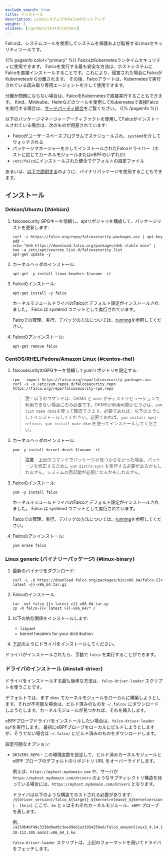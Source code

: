 ```yaml
---
exclude_search: true
title: インストール
description: LinuxシステムでのFalcoのセットアップ
weight: 3
aliases: [/jp/docs/installation/]
---
```


Falcoは、システムコールを使用してシステムを保護および監視するLinuxセキュリティツールです。

{{% pageinfo color="primary" %}}
FalcoはKubernetesランタイムセキュリティに使用できます。
Falcoを実行する最も安全な方法は、ホストシステムにFalcoを直接インストールすることです。これにより、侵害された場合にFalcoがKubernetesから分離されます。
その後、Falcoアラートは、Kubernetesで実行されている読み取り専用エージェントを介して使用できます。

分離が問題にならない場合は、FalcoをKubernetesで直接実行することもできます。
Kind、Minikube、Helmなどのツールを使用してKubernetesで直接Falcoを実行する場合は、[サードパーティ統合](../third-party)をご覧ください。
{{% /pageinfo %}}


以下のパッケージマネージャーアーティファクトを使用してFalcoがインストールされている場合は、次のものが用意されています:

 - Falcoがユーザースペースプログラムでスケジュールされ、`systemd`を介してウォッチされる
 - パッケージマネージャーを介してインストールされたFalcoドライバー（ホストに応じてカーネルモジュールまたはeBPFのいずれか）
 - `/etc/falco`にインストールされた健全でデフォルトの設定ファイル

あるいは、[以下で説明する](#linux-binary)のように、バイナリパッケージを使用することもできます。

## インストール

### Debian/Ubuntu {#debian}

1. falcosecurity GPGキーを信頼し、aptリポジトリを構成して、パッケージリストを更新します:

    ```shell
    curl -s https://falco.org/repo/falcosecurity-packages.asc | apt-key add -
    echo "deb https://download.falco.org/packages/deb stable main" | tee -a /etc/apt/sources.list.d/falcosecurity.list
    apt-get update -y
    ```

2. カーネルヘッダのインストール:

    ```shell
    apt-get -y install linux-headers-$(uname -r)
    ```

3. Falcoのインストール:

    ```shell
    apt-get install -y falco
    ```

    カーネルモジュールドライバのFalcoとデフォルト設定がインストールされました。
    Falco は systemd ユニットとして実行されています。

    Falcoでの管理、実行、デバッグの方法については、[running](../running)を参照してください。

4. Falcoのアンインストール:

    ```shell
    apt-get remove falco
    ```

### CentOS/RHEL/Fedora/Amazon Linux {#centos-rhel}

1. falcosecurityのGPGキーを信頼してyumリポジトリを設定する:

    ```shell
    rpm --import https://falco.org/repo/falcosecurity-packages.asc
    curl -s -o /etc/yum.repos.d/falcosecurity.repo https://falco.org/repo/falcosecurity-rpm.repo
    ```

    > **注** - 以下のコマンドは、DKMS と `make` がディストリビューションで利用できない場合にのみ必要です。DKMSが利用可能かどうかは、`yum list make dkms`を使って確認できます。必要であれば、以下のようにしてインストールしてください。必要であれば、`yum install epel-release`、`yum install make dkms`を使ってインストールしてください。

2. カーネルヘッダのインストール:

    ```shell
    yum -y install kernel-devel-$(uname -r)
    ```

    > **注意** - 上記のコマンドでパッケージが見つからなかった場合、パッケージを修正するために `yum distro-sync` を実行する必要があるかもしれません。システムの再起動が必要になるかもしれません。

3. Falcoのインストール:

    ```shell
    yum -y install falco
    ```
    カーネルモジュールドライバのFalcoとデフォルト設定がインストールされました。
    Falco は systemd ユニットとして実行されています。

    Falcoでの管理、実行、デバッグの方法については、[running](../running)を参照してください。


4. Falcoのアンインストール:

    ```shell
    yum erase falco
    ```

### Linux generic (バイナリーパッケージ) {#linux-binary}

1. 最新のバイナリをダウンロード:

    ```shell
    curl -L -O https://download.falco.org/packages/bin/x86_64/falco-{{< latest >}}-x86_64.tar.gz
    ```

2. Falcoのインストール:

    ```shell
    tar -xvf falco-{{< latest >}}-x86_64.tar.gz
    cp -R falco-{{< latest >}}-x86_64/* /
    ```
3. 以下の依存関係をインストールします:
    - `libyaml`
    - kernel headers for your distribution

4. [下記](#install-driver)のようにドライバをインストールしてください。

ドライバがインストールされたら、手動で `falco` を実行することができます。

### ドライバのインストール {#install-driver}

ドライバをインストールする最も簡単な方法は、`falco-driver-loader` スクリプトを使うことです。

デフォルトでは、まず `dkms` でカーネルモジュールをローカルに構築しようとします。それが不可能な場合は、ビルド済みのものを `~/.falco/` にダウンロードしようとします。カーネルモジュールが見つかれば、それを挿入します。

eBPFプローブドライバをインストールしたい場合は、`falco-driver-loader bpf`を実行します。
最初にeBPFプローブをローカルにビルドしようとしますが、そうでない場合は `~/.falco/` にビルド済みのものをダウンロードします。

設定可能なオプション:

- `DRIVERS_REPO` - この環境変数を設定して、ビルド済みカーネルモジュールと eBPF プローブのデフォルトのリポジトリ URL をオーバーライドします。

    例えば、`https://myhost.mydomain.com` や、サーバが `https://myhost.mydomain.com/drivers` のようなサブディレクトリ構造を持っている場合には、`https://myhost.mydomain.com/drivers` となります。

    ドライバは以下のような構造でホストされる必要があります:
     `/${driver_version}/falco_${target}_${kernelrelease}_${kernelversion}. [ko|o]` ここで、`ko` と `o` はそれぞれカーネルモジュール、`eBPF` プローブを表します。

    例、 `/a259b4bf49c3330d9ad6c3eed9eb1a31954259a6/falco_amazonlinux2_4.14.128-112.105.amzn2.x86_64_1.ko`.

    `falco-driver-loader` スクリプトは、上記のフォーマットを用いてドライバをフェッチします。
